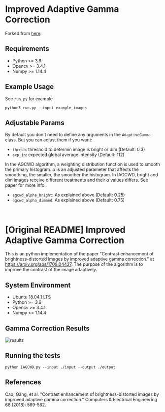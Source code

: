 # Improved Adaptive Gamma Correction

Forked from [here](https://github.com/leowang7/iagcwd).

## Requirements

- Python >= 3.6
- Opencv >= 3.4.1
- Numpy >= 1.14.4

## Example Usage

See `run.py` for example

```
python3 run.py --input example_images
```

## Adjustable Params

By default you don't need to define any arguments in the `AdaptiveGamma` class. But you can adjust them if you want:

- `thresh`: threshold to determin image is bright or dim (Default: 0.3)
- `exp_in`: expected global average intensity (Default: 112)

In the AGCWD algorithm, a weighting distribution function is used to smooth the primary histogram. $\alpha$ is an adjusted parameter that affects the smoothing, the smaller, the smoother the histogram. In IAGCWD, bright and dim images receive different treatments and their $\alpha$ values differs. See paper for more info.

- `agcwd_alpha_bright`: As explained above (Default: 0.25)
- `agcwd_alpha_dimmed`: As explained above (Default: 0.75)

<br/>

# [Original README] Improved Adaptive Gamma Correction
This is an python implementation of the paper "Contrast enhancement of brightness-distorted images by improved adaptive gamma correction." at https://arxiv.org/abs/1709.04427. The purpose of the algorithm is to improve the contrast of the image adaptively.

## System Environment
- Ubuntu 18.04.1 LTS
- Python >= 3.6
- Opencv >= 3.4.1
- Numpy >= 1.14.4

## Gamma Correction Results
![results](docs/img/test_results.png)

## Running the tests
```
python IAGCWD.py --input ./input --output ./output
```

## References
Cao, Gang, et al. "Contrast enhancement of brightness-distorted images by improved adaptive gamma correction." Computers & Electrical Engineering 66 (2018): 569-582.
